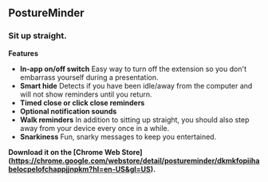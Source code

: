 PostureMinder
-----
### Sit up straight.

**Features**

- **In-app on/off switch** Easy way to turn off the extension so you don't embarrass yourself during a presentation.
- **Smart hide** Detects if you have been idle/away from the computer and will not show reminders until you return.
- **Timed close or click close reminders**
- **Optional notification sounds**
- **Walk reminders** In addition to sitting up straight, you should also step away from your device every once in a while.
- **Snarkiness** Fun, snarky messages to keep you entertained.

**Download it on the [Chrome Web Store] (https://chrome.google.com/webstore/detail/postureminder/dkmkfopiihabelocpelofchappjjnpkm?hl=en-US&gl=US).**